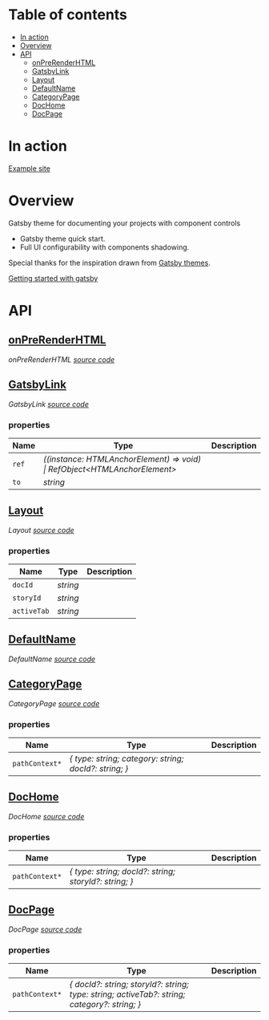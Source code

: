 # Table of contents

-   [In action](#in-action)
-   [Overview](#overview)
-   [API](#api)
    -   [<ins>onPreRenderHTML</ins>](#insonprerenderhtmlins)
    -   [<ins>GatsbyLink</ins>](#insgatsbylinkins)
    -   [<ins>Layout</ins>](#inslayoutins)
    -   [<ins>DefaultName</ins>](#insdefaultnameins)
    -   [<ins>CategoryPage</ins>](#inscategorypageins)
    -   [<ins>DocHome</ins>](#insdochomeins)
    -   [<ins>DocPage</ins>](#insdocpageins)

# In action

[Example site](https://components-storybook-6-no-docs.netlify.app/?path=/test/components-actioncontainer--overview)

# Overview

Gatsby theme for documenting your projects with component controls

-   Gatsby theme quick start.
-   Full UI configurability with components shadowing.

Special thanks for the inspiration drawn from [Gatsby themes](https://github.com/LekoArts/gatsby-themes).

[Getting started with gatsby](https://component-controls.com/tutorial/getting-started/gatsby)

# API

<react-docgen-typescript path="./src" exclude="Store.tsx" />

<!-- START-REACT-DOCGEN-TYPESCRIPT -->

## <ins>onPreRenderHTML</ins>

_onPreRenderHTML [source code](https://github.com/ccontrols/component-controls/tree/master/integrations/gatsby-theme-stories/src/gatsby-ssr.tsx)_

## <ins>GatsbyLink</ins>

_GatsbyLink [source code](https://github.com/ccontrols/component-controls/tree/master/integrations/gatsby-theme-stories/src/components/GatsbyLink.tsx)_

### properties

| Name  | Type                                                                         | Description |
| ----- | ---------------------------------------------------------------------------- | ----------- |
| `ref` | _((instance: HTMLAnchorElement) => void) \| RefObject&lt;HTMLAnchorElement>_ |             |
| `to`  | _string_                                                                     |             |

## <ins>Layout</ins>

_Layout [source code](https://github.com/ccontrols/component-controls/tree/master/integrations/gatsby-theme-stories/src/components/Layout.tsx)_

### properties

| Name        | Type     | Description |
| ----------- | -------- | ----------- |
| `docId`     | _string_ |             |
| `storyId`   | _string_ |             |
| `activeTab` | _string_ |             |

## <ins>DefaultName</ins>

_DefaultName [source code](https://github.com/ccontrols/component-controls/tree/master/integrations/gatsby-theme-stories/src/pages/404.tsx)_

## <ins>CategoryPage</ins>

_CategoryPage [source code](https://github.com/ccontrols/component-controls/tree/master/integrations/gatsby-theme-stories/src/templates/CategoryPage.tsx)_

### properties

| Name           | Type                                                  | Description |
| -------------- | ----------------------------------------------------- | ----------- |
| `pathContext*` | _{ type: string; category: string; docId?: string; }_ |             |

## <ins>DocHome</ins>

_DocHome [source code](https://github.com/ccontrols/component-controls/tree/master/integrations/gatsby-theme-stories/src/templates/DocHome.tsx)_

### properties

| Name           | Type                                                  | Description |
| -------------- | ----------------------------------------------------- | ----------- |
| `pathContext*` | _{ type: string; docId?: string; storyId?: string; }_ |             |

## <ins>DocPage</ins>

_DocPage [source code](https://github.com/ccontrols/component-controls/tree/master/integrations/gatsby-theme-stories/src/templates/DocPage.tsx)_

### properties

| Name           | Type                                                                                         | Description |
| -------------- | -------------------------------------------------------------------------------------------- | ----------- |
| `pathContext*` | _{ docId?: string; storyId?: string; type: string; activeTab?: string; category?: string; }_ |             |

<!-- END-REACT-DOCGEN-TYPESCRIPT -->
